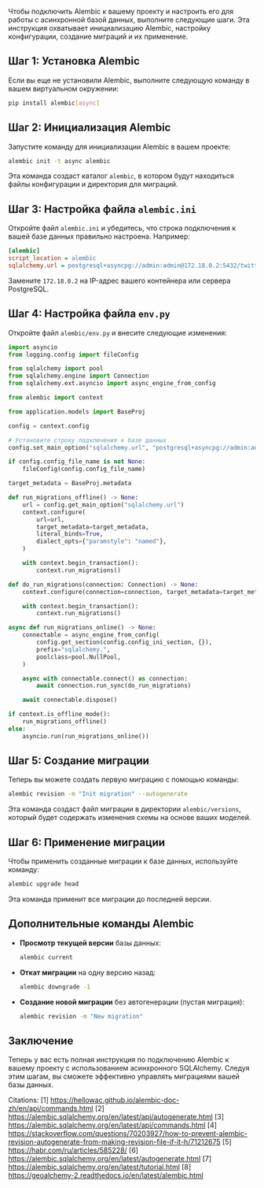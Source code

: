Чтобы подключить Alembic к вашему проекту и настроить его для работы с асинхронной базой данных, выполните следующие шаги. Эта инструкция охватывает инициализацию Alembic, настройку конфигурации, создание миграций и их применение.

## Шаг 1: Установка Alembic

Если вы еще не установили Alembic, выполните следующую команду в вашем виртуальном окружении:

```bash
pip install alembic[async]
```

## Шаг 2: Инициализация Alembic

Запустите команду для инициализации Alembic в вашем проекте:

```bash
alembic init -t async alembic
```

Эта команда создаст каталог `alembic`, в котором будут находиться файлы конфигурации и директория для миграций.

## Шаг 3: Настройка файла `alembic.ini`

Откройте файл `alembic.ini` и убедитесь, что строка подключения к вашей базе данных правильно настроена. Например:

```ini
[alembic]
script_location = alembic
sqlalchemy.url = postgresql+asyncpg://admin:admin@172.18.0.2:5432/twitter
```

Замените `172.18.0.2` на IP-адрес вашего контейнера или сервера PostgreSQL.

## Шаг 4: Настройка файла `env.py`

Откройте файл `alembic/env.py` и внесите следующие изменения:

```python
import asyncio
from logging.config import fileConfig

from sqlalchemy import pool
from sqlalchemy.engine import Connection
from sqlalchemy.ext.asyncio import async_engine_from_config

from alembic import context

from application.models import BaseProj

config = context.config

# Установите строку подключения к базе данных
config.set_main_option("sqlalchemy.url", "postgresql+asyncpg://admin:admin@172.18.0.2:5432/twitter")

if config.config_file_name is not None:
    fileConfig(config.config_file_name)

target_metadata = BaseProj.metadata

def run_migrations_offline() -> None:
    url = config.get_main_option("sqlalchemy.url")
    context.configure(
        url=url,
        target_metadata=target_metadata,
        literal_binds=True,
        dialect_opts={"paramstyle": "named"},
    )

    with context.begin_transaction():
        context.run_migrations()

def do_run_migrations(connection: Connection) -> None:
    context.configure(connection=connection, target_metadata=target_metadata)

    with context.begin_transaction():
        context.run_migrations()

async def run_migrations_online() -> None:
    connectable = async_engine_from_config(
        config.get_section(config.config_ini_section, {}),
        prefix="sqlalchemy.",
        poolclass=pool.NullPool,
    )

    async with connectable.connect() as connection:
        await connection.run_sync(do_run_migrations)

    await connectable.dispose()

if context.is_offline_mode():
    run_migrations_offline()
else:
    asyncio.run(run_migrations_online())
```

## Шаг 5: Создание миграции

Теперь вы можете создать первую миграцию с помощью команды:

```bash
alembic revision -m "Init migration" --autogenerate
```

Эта команда создаст файл миграции в директории `alembic/versions`, который будет содержать изменения схемы на основе ваших моделей.

## Шаг 6: Применение миграции

Чтобы применить созданные миграции к базе данных, используйте команду:

```bash
alembic upgrade head
```

Эта команда применит все миграции до последней версии.

## Дополнительные команды Alembic

- **Просмотр текущей версии** базы данных:
  ```bash
  alembic current
  ```

- **Откат миграции** на одну версию назад:
  ```bash
  alembic downgrade -1
  ```

- **Создание новой миграции** без автогенерации (пустая миграция):
  ```bash
  alembic revision -m "New migration"
  ```

## Заключение

Теперь у вас есть полная инструкция по подключению Alembic к вашему проекту с использованием асинхронного SQLAlchemy. Следуя этим шагам, вы сможете эффективно управлять миграциями вашей базы данных.

Citations:
[1] https://hellowac.github.io/alembic-doc-zh/en/api/commands.html
[2] https://alembic.sqlalchemy.org/en/latest/api/autogenerate.html
[3] https://alembic.sqlalchemy.org/en/latest/api/commands.html
[4] https://stackoverflow.com/questions/70203927/how-to-prevent-alembic-revision-autogenerate-from-making-revision-file-if-it-h/71212675
[5] https://habr.com/ru/articles/585228/
[6] https://alembic.sqlalchemy.org/en/latest/autogenerate.html
[7] https://alembic.sqlalchemy.org/en/latest/tutorial.html
[8] https://geoalchemy-2.readthedocs.io/en/latest/alembic.html